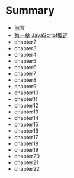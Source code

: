 # Summary

* [前言](README.md)
* [第一章 JavaScript概述](chapter1.md)
* chapter2
* chapter3
* chapter4
* chapter5
* chapter6
* chapter7
* chapter8
* chapter9
* chapter10
* chapter11
* chapter12
* chapter13
* chapter14
* chapter15
* chapter16
* chapter17
* chapter18
* chapter19
* chapter20
* chapter21
* chapter22

